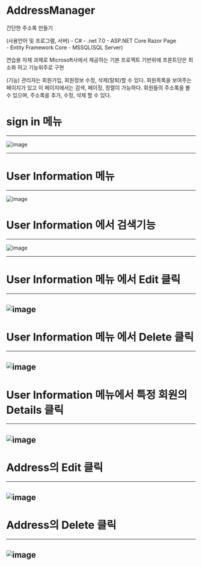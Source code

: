 # AddressManager
간단한 주소록 만들기

(사용언어 및 프로그램, 서버)
    - C# 
    - .net 7.0
    - ASP.NET Core Razor Page  
    - Entity Framework Core 
    - MSSQL(SQL Server) 

연습용 자체 과제로
Microsoft사에서 제공하는 기본 프로젝트 기반위에 프론트단은 최소화 하고 기능위주로 구현

(기능)
관리자는 회원가입, 회원정보 수정, 삭제(탈퇴)할 수 있다. 
회원목록을 보여주는 페이지가 있고 이 페이지에서는 검색, 페이징, 정렬이 가능하다.
회원들의 주소록을 볼 수 있으며, 주소록을 추가, 수정, 삭제 할 수 있다.





# sign in 메뉴
-----------------------------------------------------------------------------------------------------------------

![image](https://user-images.githubusercontent.com/115135514/235618302-6ba70dd3-c245-4d45-bbcb-b02fda86ad89.png)

-----------------------------------------------------------------------------------------------------------------

# User Information 메뉴
-----------------------------------------------------------------------------------------------------------------
![image](https://user-images.githubusercontent.com/115135514/235868819-dd53fa8a-61dd-4b32-926f-f5dea1b4191a.png)


# User Information 에서 검색기능
-----------------------------------------------------------------------------------------------------------------
![image](https://user-images.githubusercontent.com/115135514/235869055-fd72f695-5103-41c1-8e50-d32783513b3a.png)

-----------------------------------------------------------------------------------------------------------------

# User Information 메뉴 에서 Edit 클릭
-----------------------------------------------------------------------------------------------------------------
![image](https://user-images.githubusercontent.com/115135514/235839987-5ac6a3d7-1583-41ef-adfe-629c8f80f005.png)
-----------------------------------------------------------------------------------------------------------------

# User Information 메뉴 에서 Delete 클릭
-----------------------------------------------------------------------------------------------------------------
![image](https://user-images.githubusercontent.com/115135514/235839932-cccd1cf7-1238-4b45-904c-80821700b41d.png)
-----------------------------------------------------------------------------------------------------------------

# User Information 메뉴에서 특정 회원의 Details 클릭
-----------------------------------------------------------------------------------------------------------------
![image](https://user-images.githubusercontent.com/115135514/235839729-dd403a29-9df8-4eb7-91dd-c5cff44aeb54.png)
-----------------------------------------------------------------------------------------------------------------


# Address의 Edit 클릭
-----------------------------------------------------------------------------------------------------------------
![image](https://user-images.githubusercontent.com/115135514/235839764-aab58955-5875-4d43-82fa-d61b158c79d8.png)
-----------------------------------------------------------------------------------------------------------------

# Address의 Delete 클릭
-----------------------------------------------------------------------------------------------------------------
![image](https://user-images.githubusercontent.com/115135514/235839813-e3ac70e9-7a0b-406f-95dc-0cfca80e8ba4.png)
-----------------------------------------------------------------------------------------------------------------


